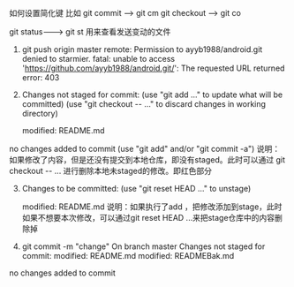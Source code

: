 如何设置简化键 比如 git commit --> git cm
git checkout --> git co

git status---> git st  用来查看发送变动的文件

1. git push origin master
remote: Permission to ayyb1988/android.git denied to starmier.
fatal: unable to access 'https://github.com/ayyb1988/android.git/': The requested URL returned error: 403


2. Changes not staged for commit:
  (use "git add <file>..." to update what will be committed)
  (use "git checkout -- <file>..." to discard changes in working directory)

	modified:   README.md

no changes added to commit (use "git add" and/or "git commit -a")
说明：如果修改了内容，但是还没有提交到本地仓库，即没有staged。此时可以通过
git checkout -- <file> ... 进行删除本地未staged的修改。即红色部分


3. Changes to be committed:
  (use "git reset HEAD <file>..." to unstage)

	modified:   README.md
说明：如果执行了add ，把修改添加到stage，此时如果不想要本次修改，可以通过git reset HEAD <file> ...来把stage仓库中的内容删除掉


4. git commit -m "change"
On branch master
Changes not staged for commit:
	modified:   README.md
	modified:   READMEBak.md

no changes added to commit
